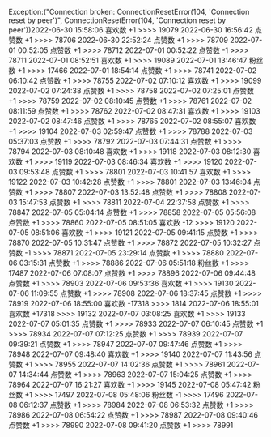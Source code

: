 Exception:("Connection broken: ConnectionResetError(104, 'Connection reset by peer')", ConnectionResetError(104, 'Connection reset by peer'))2022-06-30  15:58:06   喜欢数 +1 >>>> 19079
2022-06-30  16:56:42   点赞数 +1 >>>> 78706
2022-06-30  22:52:24   点赞数 +1 >>>> 78709
2022-07-01  00:52:05   点赞数 +1 >>>> 78712
2022-07-01  00:52:22   点赞数 -1 >>>> 78711
2022-07-01  08:52:51   喜欢数 +1 >>>> 19089
2022-07-01  13:46:47   粉丝数 +1 >>>> 17466
2022-07-01  18:54:14   点赞数 +1 >>>> 78741
2022-07-02  06:10:42   点赞数 +1 >>>> 78755
2022-07-02  07:10:12   喜欢数 +1 >>>> 19099
2022-07-02  07:24:38   点赞数 +1 >>>> 78758
2022-07-02  07:25:01   点赞数 +1 >>>> 78759
2022-07-02  08:10:45   点赞数 +1 >>>> 78761
2022-07-02  08:11:59   点赞数 +1 >>>> 78762
2022-07-02  08:47:31   喜欢数 +1 >>>> 19103
2022-07-02  08:47:46   点赞数 +1 >>>> 78765
2022-07-02  08:55:07   喜欢数 +1 >>>> 19104
2022-07-03  02:59:47   点赞数 +1 >>>> 78788
2022-07-03  05:37:03   点赞数 +1 >>>> 78792
2022-07-03  07:44:31   点赞数 +1 >>>> 78794
2022-07-03  08:10:48   喜欢数 +1 >>>> 19118
2022-07-03  08:12:30   喜欢数 +1 >>>> 19119
2022-07-03  08:46:34   喜欢数 +1 >>>> 19120
2022-07-03  09:53:48   点赞数 +1 >>>> 78801
2022-07-03  10:41:57   喜欢数 +1 >>>> 19122
2022-07-03  10:42:28   点赞数 +1 >>>> 78801
2022-07-03  13:46:04   点赞数 +1 >>>> 78807
2022-07-03  13:52:48   点赞数 +1 >>>> 78808
2022-07-03  15:47:53   点赞数 +1 >>>> 78811
2022-07-04  22:37:58   点赞数 +1 >>>> 78847
2022-07-05  05:04:14   点赞数 +1 >>>> 78858
2022-07-05  05:56:08   点赞数 +1 >>>> 78860
2022-07-05  08:51:05   喜欢数 -12 >>>> 19120
2022-07-05  08:51:06   喜欢数 +1 >>>> 19121
2022-07-05  09:41:15   点赞数 +1 >>>> 78870
2022-07-05  10:31:47   点赞数 +1 >>>> 78872
2022-07-05  10:32:27   点赞数 -1 >>>> 78871
2022-07-05  23:29:14   点赞数 +1 >>>> 78880
2022-07-06  03:15:31   点赞数 +1 >>>> 78886
2022-07-06  05:51:18   粉丝数 +1 >>>> 17487
2022-07-06  07:08:07   点赞数 +1 >>>> 78896
2022-07-06  09:44:48   点赞数 +1 >>>> 78903
2022-07-06  09:53:36   喜欢数 +1 >>>> 19130
2022-07-06  11:09:55   点赞数 +1 >>>> 78908
2022-07-06  18:37:45   点赞数 +1 >>>> 78919
2022-07-06  18:55:00   喜欢数 -17318 >>>> 1814
2022-07-06  18:55:01   喜欢数 +17318 >>>> 19132
2022-07-07  03:08:25   喜欢数 +1 >>>> 19133
2022-07-07  05:01:35   点赞数 +1 >>>> 78933
2022-07-07  06:10:45   点赞数 +1 >>>> 78934
2022-07-07  07:12:25   点赞数 +1 >>>> 78939
2022-07-07  09:39:21   点赞数 +1 >>>> 78947
2022-07-07  09:47:46   点赞数 +1 >>>> 78948
2022-07-07  09:48:40   喜欢数 +1 >>>> 19140
2022-07-07  11:43:56   点赞数 +1 >>>> 78955
2022-07-07  14:02:36   点赞数 +1 >>>> 78961
2022-07-07  14:34:44   点赞数 +1 >>>> 78963
2022-07-07  15:04:25   点赞数 +1 >>>> 78964
2022-07-07  16:21:27   喜欢数 +1 >>>> 19145
2022-07-08  05:47:42   粉丝数 +1 >>>> 17497
2022-07-08  05:48:06   粉丝数 -1 >>>> 17496
2022-07-08  06:12:37   点赞数 +1 >>>> 78984
2022-07-08  06:53:32   点赞数 +1 >>>> 78986
2022-07-08  06:54:22   点赞数 +1 >>>> 78987
2022-07-08  09:40:46   点赞数 +1 >>>> 78990
2022-07-08  09:41:20   点赞数 +1 >>>> 78991
